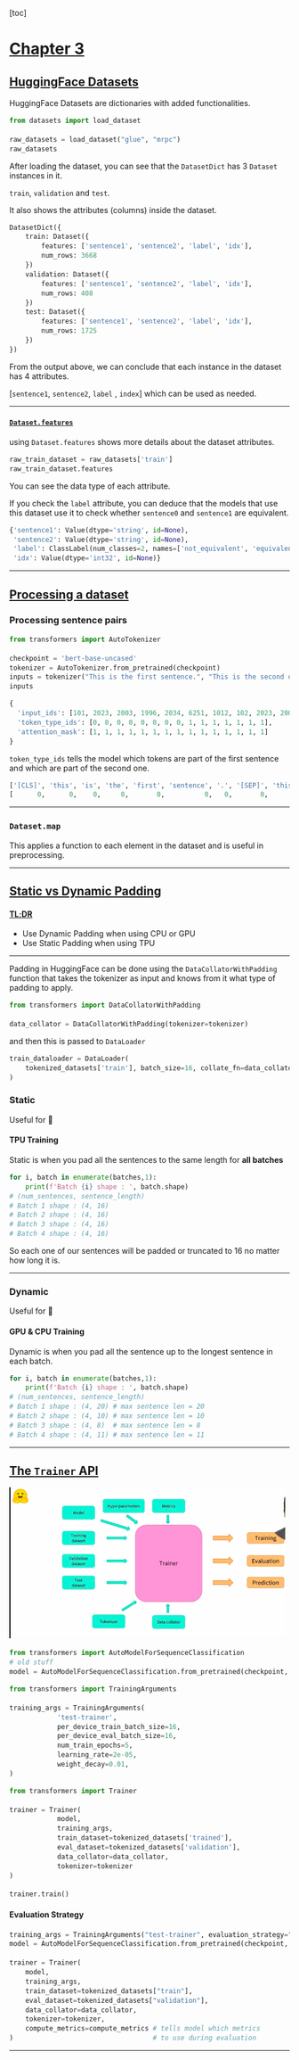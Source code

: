 [toc]

# <u>**Chapter 3**</u>

## **<u>HuggingFace Datasets</u>**

HuggingFace Datasets are dictionaries with added functionalities.

```python
from datasets import load_dataset

raw_datasets = load_dataset("glue", "mrpc")
raw_datasets
```

After loading the dataset, you can see that the `DatasetDict` has 3 `Dataset` instances in it.

`train`, `validation` and `test`.

It also shows the attributes (columns) inside the dataset.

```python
DatasetDict({
    train: Dataset({
        features: ['sentence1', 'sentence2', 'label', 'idx'],
        num_rows: 3668
    })
    validation: Dataset({
        features: ['sentence1', 'sentence2', 'label', 'idx'],
        num_rows: 408
    })
    test: Dataset({
        features: ['sentence1', 'sentence2', 'label', 'idx'],
        num_rows: 1725
    })
})
```

From the output above, we can conclude that each instance in the dataset has 4 attributes. 

[`sentence1`, `sentence2`, `label` , `index`] which can be used as needed.

****

#### **<u>`Dataset.features`</u>**

using `Dataset.features` shows more details about the dataset attributes.

```python
raw_train_dataset = raw_datasets['train']
raw_train_dataset.features
```

You can see the data type of each attribute.

If you check the `label` attribute, you can deduce that the models that use this dataset use it to check whether `sentence0` and `sentence1` are equivalent.

```python
{'sentence1': Value(dtype='string', id=None),
 'sentence2': Value(dtype='string', id=None),
 'label': ClassLabel(num_classes=2, names=['not_equivalent', 'equivalent'], names_file=None, id=None),
 'idx': Value(dtype='int32', id=None)}
```

****

## <u>**Processing a dataset**</u>

### Processing sentence pairs

```python
from transformers import AutoTokenizer

checkpoint = 'bert-base-uncased'
tokenizer = AutoTokenizer.from_pretrained(checkpoint)
inputs = tokenizer("This is the first sentence.", "This is the second one.")
inputs
```

```python
{ 
  'input_ids': [101, 2023, 2003, 1996, 2034, 6251, 1012, 102, 2023, 2003, 1996, 2117, 2028, 1012, 102],
  'token_type_ids': [0, 0, 0, 0, 0, 0, 0, 0, 1, 1, 1, 1, 1, 1, 1],
  'attention_mask': [1, 1, 1, 1, 1, 1, 1, 1, 1, 1, 1, 1, 1, 1, 1]
}
```

`token_type_ids` tells the model which tokens are part of the first sentence and which are part of the second one.

```python
['[CLS]', 'this', 'is', 'the', 'first', 'sentence', '.', '[SEP]', 'this', 'is', 'the', 'second', 'one', '.', '[SEP]']
[      0,      0,    0,     0,       0,          0,   0,       0,      1,    1,     1,        1,     1,   1,       1]
```

****

### **`Dataset.map`**

This applies a function to each element in the dataset and is useful in preprocessing.

****

## <u>**Static vs Dynamic Padding**</u>

#### **<u>TL;DR</u>**

- Use Dynamic Padding when using CPU or GPU
- Use Static Padding when using TPU

****

Padding in HuggingFace can be done using the `DataCollatorWithPadding` function that takes the tokenizer as input and knows from it what type of padding to apply.

```python
from transformers import DataCollatorWithPadding

data_collator = DataCollatorWithPadding(tokenizer=tokenizer)
```

and then this is passed to `DataLoader`

```python
train_dataloader = DataLoader(
	tokenized_datasets['train'], batch_size=16, collate_fn=data_collator
)
```

### Static

Useful for :arrow_down_small:

#### TPU Training

Static is when you pad all the sentences to the same length for **all batches**

```python
for i, batch in enumerate(batches,1):
	print(f'Batch {i} shape : ', batch.shape)
# (num_sentences, sentence_length)
# Batch 1 shape : (4, 16)
# Batch 2 shape : (4, 16)
# Batch 3 shape : (4, 16)
# Batch 4 shape : (4, 16)
```

So each one of our sentences will be padded or truncated to 16 no matter how long it is.

****

### Dynamic

Useful for :arrow_down_small:

#### GPU & CPU Training

Dynamic is when you pad all the sentence up to the longest sentence in each batch.

```python
for i, batch in enumerate(batches,1):
	print(f'Batch {i} shape : ', batch.shape)
# (num_sentences, sentence_length)
# Batch 1 shape : (4, 20) # max sentence len = 20
# Batch 2 shape : (4, 10) # max sentence len = 10
# Batch 3 shape : (4, 8)  # max sentence len = 8
# Batch 4 shape : (4, 11) # max sentence len = 11
```

****

## <u>The `Trainer` API</u>

![](./Images/Chapter3/trainer-api.png)

```python
from transformers import AutoModelForSequenceClassification
# old stuff
model = AutoModelForSequenceClassification.from_pretrained(checkpoint, num_labels=2)
```

```python
from transformers import TrainingArguments

training_args = TrainingArguments(
			'test-trainer',
			per_device_train_batch_size=16,
			per_device_eval_batch_size=16,
			num_train_epochs=5,
			learning_rate=2e-05,
			weight_decay=0.01,
)
```

```python
from transformers import Trainer

trainer = Trainer(
			model,
			training_args,
			train_dataset=tokenized_datasets['trained'],
			eval_dataset=tokenized_datasets['validation'],
			data_collator=data_collator,
			tokenizer=tokenizer
)

trainer.train()
```

#### Evaluation Strategy

```python
training_args = TrainingArguments("test-trainer", evaluation_strategy="epoch") # tells model to evaluate each epoch
model = AutoModelForSequenceClassification.from_pretrained(checkpoint, num_labels=2)

trainer = Trainer(
    model,
    training_args,
    train_dataset=tokenized_datasets["train"],
    eval_dataset=tokenized_datasets["validation"],
    data_collator=data_collator,
    tokenizer=tokenizer,
    compute_metrics=compute_metrics # tells model which metrics 
)									# to use during evaluation
```

****

